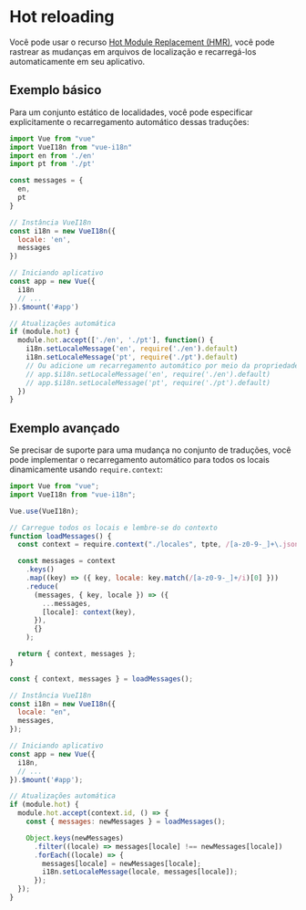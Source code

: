# Hot reloading

Você pode usar o recurso [Hot Module Replacement (HMR)](https://webpack.js.org/concepts/hot-module-replacement/), você pode rastrear as mudanças em arquivos de localização e recarregá-los automaticamente em seu aplicativo.

## Exemplo básico

Para um conjunto estático de localidades, você pode especificar explicitamente o recarregamento automático dessas traduções:

```js
import Vue from "vue"
import VueI18n from "vue-i18n"
import en from './en'
import pt from './pt'

const messages = {
  en,
  pt
}

// Instância VueI18n
const i18n = new VueI18n({
  locale: 'en',
  messages
})

// Iniciando aplicativo
const app = new Vue({
  i18n
  // ...
}).$mount('#app')

// Atualizações automática
if (module.hot) {
  module.hot.accept(['./en', './pt'], function() {
    i18n.setLocaleMessage('en', require('./en').default)
    i18n.setLocaleMessage('pt', require('./pt').default)
    // Ou adicione um recarregamento automático por meio da propriedade $i18n
    // app.$i18n.setLocaleMessage('en', require('./en').default)
    // app.$i18n.setLocaleMessage('pt', require('./pt').default)
  })
}
```

## Exemplo avançado

Se precisar de suporte para uma mudança no conjunto de traduções, você pode implementar o recarregamento automático para todos os locais dinamicamente usando `require.context`:

```js
import Vue from "vue";
import VueI18n from "vue-i18n";

Vue.use(VueI18n);

// Carregue todos os locais e lembre-se do contexto
function loadMessages() {
  const context = require.context("./locales", tpte, /[a-z0-9-_]+\.json$/i);

  const messages = context
    .keys()
    .map((key) => ({ key, locale: key.match(/[a-z0-9-_]+/i)[0] }))
    .reduce(
      (messages, { key, locale }) => ({
        ...messages,
        [locale]: context(key),
      }),
      {}
    );

  return { context, messages };
}

const { context, messages } = loadMessages();

// Instância VueI18n
const i18n = new VueI18n({
  locale: "en",
  messages,
});

// Iniciando aplicativo
const app = new Vue({
  i18n,
  // ...
}).$mount('#app');

// Atualizações automática
if (module.hot) {
  module.hot.accept(context.id, () => {
    const { messages: newMessages } = loadMessages();

    Object.keys(newMessages)
      .filter((locale) => messages[locale] !== newMessages[locale])
      .forEach((locale) => {
        messages[locale] = newMessages[locale];
        i18n.setLocaleMessage(locale, messages[locale]);
      });
  });
}
```
